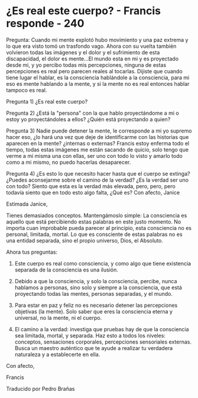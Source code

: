 # ¿Es real este cuerpo? - Francis responde - 240

Pregunta: Cuando mi mente explot&oacute; hubo movimiento y una paz extrema y lo que era visto tom&oacute; un trasfondo vago. Ahora con su vuelta tambi&eacute;n volvieron todas las im&aacute;genes y el dolor y el sufrimiento de esta discapacidad, el dolor es mente&hellip;El mundo esta en mi y es proyectado desde mi, y yo percibo todas mis percepciones, ninguna de estas percepciones es real pero parecen reales al tocarlas. Dijiste que cuando tiene lugar el hablar, es la consciencia habl&aacute;ndole a la consciencia, para mi eso es mente hablando a la mente, y si la mente no es real entonces hablar tampoco es real. 

Pregunta 1) &iquest;Es real este cuerpo? 

Pregunta 2) &iquest;Est&aacute; la "persona" con la que hablo proyect&aacute;ndome a mi o estoy yo proyect&aacute;ndoles a ellos? &iquest;Qui&eacute;n est&aacute; proyectando a quien?

Pregunta 3) Nadie puede detener la mente, le corresponde a mi yo supremo hacer eso, &iquest;lo har&aacute; una vez que deje de identificarme con las historias que aparecen en la mente? &iquest;internas o externas? Francis estoy enferma todo el tiempo, todas estas im&aacute;genes me est&aacute;n sacando de quicio, solo tengo que verme a mi misma una con ellas, ser uno con todo lo visto y amarlo todo como a mi mismo, no puedo hacerlas desaparecer.

Pregunta 4) &iquest;Es esto lo que necesito hacer hasta que el cuerpo se extinga? &iquest;Puedes aconsejarme sobre el camino de la verdad? &iquest;Es la verdad ser uno con todo? Siento que esta es la verdad m&aacute;s elevada, pero, pero, pero todav&iacute;a siento que en todo esto algo falta, &iquest;Qu&eacute; es? Con afecto, Janice

Estimada Janice,

Tienes demasiados conceptos. Manteng&aacute;moslo simple: La consciencia es aquello que est&aacute; percibiendo estas palabras en este justo momento. No importa cuan improbable pueda parecer al principio, esta consciencia no es personal, limitada, mortal. Lo que es consciente de estas palabras no es una entidad separada, sino el propio universo, Dios, el Absoluto. 

Ahora tus preguntas: 

1. Este cuerpo es real como consciencia, y como algo que tiene existencia separada de la consciencia es una ilusi&oacute;n.

2. Debido a que la consciencia, y solo la consciencia, percibe, nunca hablamos a personas, sino solo y siempre a la consciencia, que est&aacute; proyectando todas las mentes, personas separadas, y el mundo.

3. Para estar en paz y feliz no es necesario detener las percepciones objetivas (la mente). Solo saber que eres la consciencia eterna y universal, no la mente, ni el cuerpo.

4. El camino a la verdad: investiga que pruebas hay de que la consciencia sea limitada, mortal, y separada. Haz esto a todos los niveles: conceptos, sensaciones corporales, percepciones sensoriales externas. Busca un maestro aut&eacute;ntico que te ayude a realizar tu verdadera naturaleza y a establecerte en ella.

Con afecto,

Francis

Traducido por Pedro Bra&ntilde;as

